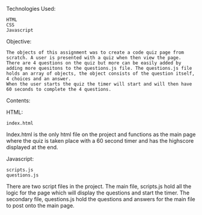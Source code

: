Technologies Used:

    HTML
    CSS
    Javascript

Objective:

    The objects of this assignment was to create a code quiz page from scratch. A user is presented with a quiz when then view the page. There are 4 questions on the quiz but more can be easily added by adding more quesitons to the questions.js file. The questions.js file holds an array of objects, the object consists of the question itself, 4 choices and an answer.
    When the user starts the quiz the timer will start and will then have 60 seconds to complete the 4 questions.

Contents:

HTML:

    index.html
    
Index.html is the only html file on the project and functions as the main page where the quiz is taken place with a 60 second timer and has the highscore displayed at the end.

Javascript:

    scripts.js
    questions.js

There are two script files in the project. The main file, scripts.js hold all the logic for the page which will display the questions and start the timer. The secondary file, questions.js hold the questions and answers for the main file to post onto the main page.
